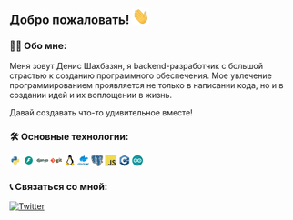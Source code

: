 ## Добро пожаловать! <img src="./data/img/welcome/wave.gif" width="30">

### 🙋‍♂️ Обо мне:

Меня зовут Денис Шахбазян, я backend-разработчик с большой страстью к созданию программного обеспечения. Мое увлечение программированием проявляется не только в написании кода, но и в создании идей и их воплощении в жизнь.

Давай создавать что-то удивительное вместе!


### 🛠️ Основные технологии:

<code><img src="./data/img/technologies/python.png" height="20"></code>
<code><img src="./data/img/technologies/fastapi.png" height="20"></code>
<code><img src="./data/img/technologies/django.png" height="20"></code>
<code><img src="./data/img/technologies/git.png" height="20"></code>
<code><img src="./data/img/technologies/linux.png" height="20"></code>
<code><img src="./data/img/technologies/docker.png" height="20"></code>
<code><img src="./data/img/technologies/postgresql.png" height="20"></code>
<code><img src="./data/img/technologies/javascript.png" height="20"></code>
<code><img src="./data/img/technologies/cpp.png" height="20"></code>
<code><img src="./data/img/technologies/arduino.png" height="20"></code>


### 📞 Связаться со мной:

<a href="https://t.me/QTBEPHNCb" target="_blank"><img alt="Twitter" src="https://img.shields.io/badge/telegram-%231DA1F2.svg?&style=for-the-badge&logo=telegram&logoColor=white" /></a>
